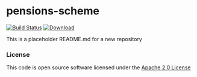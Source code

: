 # pensions-scheme

[![Build Status](https://travis-ci.org/hmrc/pensions-scheme.svg)](https://travis-ci.org/hmrc/pensions-scheme) [ ![Download](https://api.bintray.com/packages/hmrc/releases/pensions-scheme/images/download.svg) ](https://bintray.com/hmrc/releases/pensions-scheme/_latestVersion)

This is a placeholder README.md for a new repository

### License

This code is open source software licensed under the [Apache 2.0 License]("http://www.apache.org/licenses/LICENSE-2.0.html")
